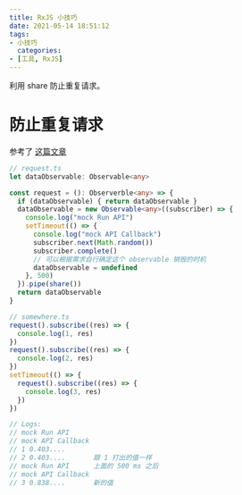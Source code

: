 ```yaml
---
title: RxJS 小技巧
date: 2021-05-14 18:51:12
tags:
- 小技巧
  categories:
- [工具, RxJS]
---
```


利用 share 防止重复请求。

<!-- more -->

# 防止重复请求

参考了 [这篇文章](https://stackoverflow.com/questions/50864978/angular-rxjs-6-how-to-prevent-duplicate-http-requests)

```typescript
// request.ts
let dataObservable: Observable<any>

const request = (): Observerble<any> => {
  if (dataObservable) { return dataObservable }
  dataObservable = new Observable<any>((subscriber) => {
    console.log("mock Run API")
    setTimeout(() => {
      console.log("mock API Callback")
      subscriber.next(Math.random())
      subscriber.complete()
      // 可以根据需求自行确定这个 observable 销毁的时机
      dataObservable = undefined
    }, 500)
  }).pipe(share())
  return dataObservable
}
```
```typescript
// somewhere.ts
request().subscribe((res) => {
  console.log(1, res)
})
request().subscribe((res) => {
  console.log(2, res)
})
setTimeout(() => {
  request().subscribe((res) => {
    console.log(3, res)
  })
})

// Logs:
// mock Run API
// mock API Callback
// 1 0.403....
// 2 0.403....       跟 1 打出的值一样
// mock Run API      上面的 500 ms 之后
// mock API Callback
// 3 0.838....       新的值
```
